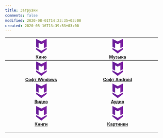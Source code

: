 ```yaml
---
title: Загрузки
comments: false
modified: 2020-08-01T14:23:35+03:00
created: 2020-05-16T13:39:53+03:00
---
```


[![logo]<br>**Кино**](./kino.md)                         |[![logo]<br>**Музыка**](./music.md)
:---:|:---:
[![logo]<br>**Софт Windows**](./soft.md)                 |[![logo]<br>**Софт Android**](./soft.md)
[![logo]<br>**Видео**](./video.md)                       | [![logo]<br>**Аудио**](./audio.md)
[![logo]<br>**Книги**](./books.md)<br><img width="512"/> | [![logo]<br>**Картинки**](./images.md) <img width="512"/>

[logo]: https://github.com/adam-p/markdown-here/raw/master/src/common/images/icon48.png "Альт текст логотипа"


<!--
Все прикольные штуки.
Страницы списком:
* [Кино](./kino.md)
* [Софт](./soft.md)
* [Музыка](./music.md)
* [Видео](./video.md)
* [Аудио](./audio.md)
* [Картинки](./images.md)
* [Книги](./books.md)
-->
